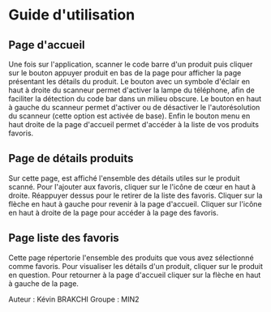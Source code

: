 # Guide d'utilisation

## Page d'accueil

Une fois sur l'application, scanner le code barre d'un produit puis cliquer sur le bouton appuyer produit en bas de la page pour afficher la page présentant les détails du produit.
Le bouton avec un symbole d'éclair en haut à droite du scanneur permet d'activer la lampe du téléphone, afin de faciliter la détection du code bar dans un milieu obscure.
Le bouton en haut à gauche du scanneur permet d'activer ou de désactiver le l'autorésolution du scanneur (cette option est activée de base).
Enfin le bouton menu en haut droite de la page d'accueil permet d'accéder à la liste de vos produits favoris.

## Page de détails produits

Sur cette page, est affiché l'ensemble des détails utiles sur le produit scanné.
Pour l'ajouter aux favoris, cliquer sur le l'icône de cœur en haut à droite. Réappuyer dessus pour le retirer de la liste des favoris.
Cliquer sur la flèche en haut à gauche pour revenir à la page d'accueil.
Cliquer sur l'icône en haut à droite de la page pour accéder à la page des favoris.

## Page liste des favoris

Cette page répertorie l'ensemble des produits que vous avez sélectionné comme favoris.
Pour visualiser les détails d'un produit, cliquer sur le produit en question.
Pour retourner à la page d'accueil cliquer sur la flèche en haut à gauche de la page.

Auteur : Kévin BRAKCHI
Groupe : MIN2
